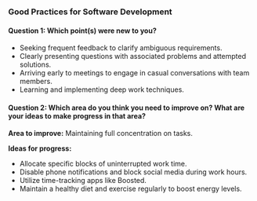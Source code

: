 ### Good Practices for Software Development

#### Question 1: Which point(s) were new to you?

- Seeking frequent feedback to clarify ambiguous requirements.
- Clearly presenting questions with associated problems and attempted solutions.
- Arriving early to meetings to engage in casual conversations with team members.
- Learning and implementing deep work techniques.

#### Question 2: Which area do you think you need to improve on? What are your ideas to make progress in that area?

**Area to improve:** Maintaining full concentration on tasks.

**Ideas for progress:**

- Allocate specific blocks of uninterrupted work time.
- Disable phone notifications and block social media during work hours.
- Utilize time-tracking apps like Boosted.
- Maintain a healthy diet and exercise regularly to boost energy levels.

